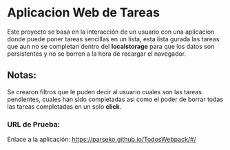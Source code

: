 # Aplicacion Web de Tareas

Este proyecto se basa en la interacción de un usuario con una aplicacion donde puede poner tareas sencillas en un lista, esta lista gurada las tareas que aun no se completan dentro del **localstorage** para que los datos son persistentes y no se borren a la hora de recargar el navegador.

## Notas:
Se crearon filtros que le puden decir al usuario cuales son las tareas pendientes, cuales han sido completadas asi como el poder de borrar todas las tareas completadas en un solo **click**.

### URL de Prueba:

Enlace a la aplicación: https://parseko.github.io/TodosWebpack/#/


